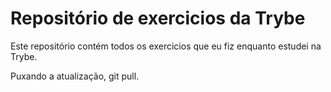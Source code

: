 # Repositório de exercicios da Trybe

Este repositório contém todos os exercicios que eu fiz enquanto estudei na Trybe.

Puxando a atualização, git pull.
